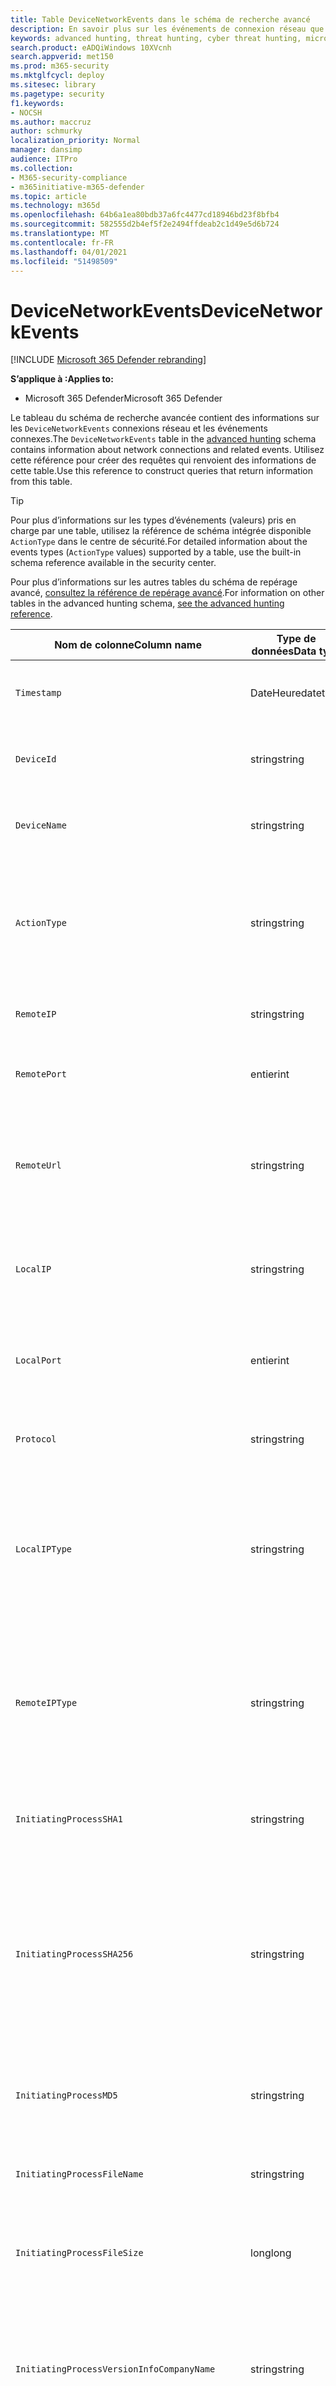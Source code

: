 ```yaml
---
title: Table DeviceNetworkEvents dans le schéma de recherche avancé
description: En savoir plus sur les événements de connexion réseau que vous pouvez interroger à partir de la table DeviceNetworkEvents du schéma de recherche avancé
keywords: advanced hunting, threat hunting, cyber threat hunting, microsoft threat protection, microsoft 365, mtp, m365, search, query, telemetry, schema reference, kusto, table, column, data type, devicenetworkevents, NetworkCommunicationEvents, network connection, remote ip, local ip
search.product: eADQiWindows 10XVcnh
search.appverid: met150
ms.prod: m365-security
ms.mktglfcycl: deploy
ms.sitesec: library
ms.pagetype: security
f1.keywords:
- NOCSH
ms.author: maccruz
author: schmurky
localization_priority: Normal
manager: dansimp
audience: ITPro
ms.collection:
- M365-security-compliance
- m365initiative-m365-defender
ms.topic: article
ms.technology: m365d
ms.openlocfilehash: 64b6a1ea80bdb37a6fc4477cd18946bd23f8bfb4
ms.sourcegitcommit: 582555d2b4ef5f2e2494ffdeab2c1d49e5d6b724
ms.translationtype: MT
ms.contentlocale: fr-FR
ms.lasthandoff: 04/01/2021
ms.locfileid: "51498509"
---
```

# <a name="devicenetworkevents"></a><span data-ttu-id="14866-104">DeviceNetworkEvents</span><span class="sxs-lookup"><span data-stu-id="14866-104">DeviceNetworkEvents</span></span>

[!INCLUDE [Microsoft 365 Defender rebranding](../includes/microsoft-defender.md)]


<span data-ttu-id="14866-105">**S’applique à :**</span><span class="sxs-lookup"><span data-stu-id="14866-105">**Applies to:**</span></span>
- <span data-ttu-id="14866-106">Microsoft 365 Defender</span><span class="sxs-lookup"><span data-stu-id="14866-106">Microsoft 365 Defender</span></span>



<span data-ttu-id="14866-107">Le tableau du schéma de recherche avancée contient des informations sur les `DeviceNetworkEvents` connexions réseau et les événements [](advanced-hunting-overview.md) connexes.</span><span class="sxs-lookup"><span data-stu-id="14866-107">The `DeviceNetworkEvents` table in the [advanced hunting](advanced-hunting-overview.md) schema contains information about network connections and related events.</span></span> <span data-ttu-id="14866-108">Utilisez cette référence pour créer des requêtes qui renvoient des informations de cette table.</span><span class="sxs-lookup"><span data-stu-id="14866-108">Use this reference to construct queries that return information from this table.</span></span>

>[!TIP]
> <span data-ttu-id="14866-109">Pour plus d’informations sur les types d’événements (valeurs) pris en charge par une table, utilisez la référence de schéma intégrée disponible `ActionType` dans le centre de sécurité.</span><span class="sxs-lookup"><span data-stu-id="14866-109">For detailed information about the events types (`ActionType` values) supported by a table, use the built-in schema reference available in the security center.</span></span>

<span data-ttu-id="14866-110">Pour plus d’informations sur les autres tables du schéma de repérage avancé, [consultez la référence de repérage avancé](advanced-hunting-schema-tables.md).</span><span class="sxs-lookup"><span data-stu-id="14866-110">For information on other tables in the advanced hunting schema, [see the advanced hunting reference](advanced-hunting-schema-tables.md).</span></span>

| <span data-ttu-id="14866-111">Nom de colonne</span><span class="sxs-lookup"><span data-stu-id="14866-111">Column name</span></span> | <span data-ttu-id="14866-112">Type de données</span><span class="sxs-lookup"><span data-stu-id="14866-112">Data type</span></span> | <span data-ttu-id="14866-113">Description</span><span class="sxs-lookup"><span data-stu-id="14866-113">Description</span></span> |
|-------------|-----------|-------------|
| `Timestamp` | <span data-ttu-id="14866-114">DateHeure</span><span class="sxs-lookup"><span data-stu-id="14866-114">datetime</span></span> | <span data-ttu-id="14866-115">Date et heure d’enregistrement de l’événement</span><span class="sxs-lookup"><span data-stu-id="14866-115">Date and time when the event was recorded</span></span> |
| `DeviceId` | <span data-ttu-id="14866-116">string</span><span class="sxs-lookup"><span data-stu-id="14866-116">string</span></span> | <span data-ttu-id="14866-117">Identificateur unique de la machine dans le service</span><span class="sxs-lookup"><span data-stu-id="14866-117">Unique identifier for the machine in the service</span></span> |
| `DeviceName` | <span data-ttu-id="14866-118">string</span><span class="sxs-lookup"><span data-stu-id="14866-118">string</span></span> | <span data-ttu-id="14866-119">Nom de domaine complet (FQDN) de la machine</span><span class="sxs-lookup"><span data-stu-id="14866-119">Fully qualified domain name (FQDN) of the machine</span></span> |
| `ActionType` | <span data-ttu-id="14866-120">string</span><span class="sxs-lookup"><span data-stu-id="14866-120">string</span></span> | <span data-ttu-id="14866-121">Type d’activité qui a déclenché l’événement.</span><span class="sxs-lookup"><span data-stu-id="14866-121">Type of activity that triggered the event.</span></span> <span data-ttu-id="14866-122">Pour plus [d’informations, voir](advanced-hunting-schema-tables.md?#get-schema-information-in-the-security-center) la référence du schéma dans le portail</span><span class="sxs-lookup"><span data-stu-id="14866-122">See the [in-portal schema reference](advanced-hunting-schema-tables.md?#get-schema-information-in-the-security-center) for details</span></span> |
| `RemoteIP` | <span data-ttu-id="14866-123">string</span><span class="sxs-lookup"><span data-stu-id="14866-123">string</span></span> | <span data-ttu-id="14866-124">Adresse IP à laquelle la connexion était en cours</span><span class="sxs-lookup"><span data-stu-id="14866-124">IP address that was being connected to</span></span> |
| `RemotePort` | <span data-ttu-id="14866-125">entier</span><span class="sxs-lookup"><span data-stu-id="14866-125">int</span></span> | <span data-ttu-id="14866-126">Port TCP sur l’appareil distant connecté</span><span class="sxs-lookup"><span data-stu-id="14866-126">TCP port on the remote device that was being connected to</span></span> |
| `RemoteUrl` | <span data-ttu-id="14866-127">string</span><span class="sxs-lookup"><span data-stu-id="14866-127">string</span></span> | <span data-ttu-id="14866-128">URL ou nom de domaine complet (FQDN) à laquelle/auquel la connexion était en cours</span><span class="sxs-lookup"><span data-stu-id="14866-128">URL or fully qualified domain name (FQDN) that was being connected to</span></span> |
| `LocalIP` | <span data-ttu-id="14866-129">string</span><span class="sxs-lookup"><span data-stu-id="14866-129">string</span></span> | <span data-ttu-id="14866-130">Adresse IP attribuée à l’ordinateur local utilisé lors de la communication</span><span class="sxs-lookup"><span data-stu-id="14866-130">IP address assigned to the local machine used during communication</span></span> |
| `LocalPort` | <span data-ttu-id="14866-131">entier</span><span class="sxs-lookup"><span data-stu-id="14866-131">int</span></span> | <span data-ttu-id="14866-132">Port TCP sur l’ordinateur local utilisé lors de la communication</span><span class="sxs-lookup"><span data-stu-id="14866-132">TCP port on the local machine used during communication</span></span> |
| `Protocol` | <span data-ttu-id="14866-133">string</span><span class="sxs-lookup"><span data-stu-id="14866-133">string</span></span> | <span data-ttu-id="14866-134">Protocole utilisé pendant la communication</span><span class="sxs-lookup"><span data-stu-id="14866-134">Protocol used during the communication</span></span> |
| `LocalIPType` | <span data-ttu-id="14866-135">string</span><span class="sxs-lookup"><span data-stu-id="14866-135">string</span></span> | <span data-ttu-id="14866-136">Type d’adresse IP, par exemple Public, Privé, Réservé, Loopback, Teredo, FourToSixMapping et Diffusion</span><span class="sxs-lookup"><span data-stu-id="14866-136">Type of IP address, for example Public, Private, Reserved, Loopback, Teredo, FourToSixMapping, and Broadcast</span></span> |
| `RemoteIPType` | <span data-ttu-id="14866-137">string</span><span class="sxs-lookup"><span data-stu-id="14866-137">string</span></span> | <span data-ttu-id="14866-138">Type d’adresse IP, par exemple Public, Privé, Réservé, Loopback, Teredo, FourToSixMapping et Diffusion</span><span class="sxs-lookup"><span data-stu-id="14866-138">Type of IP address, for example Public, Private, Reserved, Loopback, Teredo, FourToSixMapping, and Broadcast</span></span> |
| `InitiatingProcessSHA1` | <span data-ttu-id="14866-139">string</span><span class="sxs-lookup"><span data-stu-id="14866-139">string</span></span> | <span data-ttu-id="14866-140">SHA-1 du processus (fichier image) à l’origine de l’événement</span><span class="sxs-lookup"><span data-stu-id="14866-140">SHA-1 of the process (image file) that initiated the event</span></span> |
| `InitiatingProcessSHA256` | <span data-ttu-id="14866-141">string</span><span class="sxs-lookup"><span data-stu-id="14866-141">string</span></span> | <span data-ttu-id="14866-142">SHA-256 du processus (fichier image) à l’origine de l’événement.</span><span class="sxs-lookup"><span data-stu-id="14866-142">SHA-256 of the process (image file) that initiated the event.</span></span> <span data-ttu-id="14866-143">Ce champ n’est généralement pas rempli. Utilisez la colonne SHA1 lorsque celle-ci est disponible.</span><span class="sxs-lookup"><span data-stu-id="14866-143">This field is usually not populated — use the SHA1 column when available.</span></span> |
| `InitiatingProcessMD5` | <span data-ttu-id="14866-144">string</span><span class="sxs-lookup"><span data-stu-id="14866-144">string</span></span> | <span data-ttu-id="14866-145">Hachage MD5 du processus (fichier image) à l’origine de l’événement</span><span class="sxs-lookup"><span data-stu-id="14866-145">MD5 hash of the process (image file) that initiated the event</span></span> |
| `InitiatingProcessFileName` | <span data-ttu-id="14866-146">string</span><span class="sxs-lookup"><span data-stu-id="14866-146">string</span></span> | <span data-ttu-id="14866-147">Nom du processus à l’origine de l’événement</span><span class="sxs-lookup"><span data-stu-id="14866-147">Name of the process that initiated the event</span></span> |
| `InitiatingProcessFileSize` | <span data-ttu-id="14866-148">long</span><span class="sxs-lookup"><span data-stu-id="14866-148">long</span></span> | <span data-ttu-id="14866-149">Taille du fichier qui a tenu le processus responsable de l’événement</span><span class="sxs-lookup"><span data-stu-id="14866-149">Size of the file that ran the process responsible for the event</span></span> |
| `InitiatingProcessVersionInfoCompanyName` | <span data-ttu-id="14866-150">string</span><span class="sxs-lookup"><span data-stu-id="14866-150">string</span></span> | <span data-ttu-id="14866-151">Nom de la société à partir des informations de version du processus (fichier image) responsable de l’événement</span><span class="sxs-lookup"><span data-stu-id="14866-151">Company name from the version information of the process (image file) responsible for the event</span></span> |
| `InitiatingProcessVersionInfoProductName` | <span data-ttu-id="14866-152">string</span><span class="sxs-lookup"><span data-stu-id="14866-152">string</span></span> | <span data-ttu-id="14866-153">Nom du produit à partir des informations de version du processus (fichier image) responsable de l’événement</span><span class="sxs-lookup"><span data-stu-id="14866-153">Product name from the version information of the process (image file) responsible for the event</span></span> |
| `InitiatingProcessVersionInfoProductVersion` | <span data-ttu-id="14866-154">string</span><span class="sxs-lookup"><span data-stu-id="14866-154">string</span></span> | <span data-ttu-id="14866-155">Version du produit à partir des informations de version du processus (fichier image) responsable de l’événement</span><span class="sxs-lookup"><span data-stu-id="14866-155">Product version from the version information of the process (image file) responsible for the event</span></span> |
| `InitiatingProcessVersionInfoInternalFileName` | <span data-ttu-id="14866-156">string</span><span class="sxs-lookup"><span data-stu-id="14866-156">string</span></span> | <span data-ttu-id="14866-157">Nom de fichier interne à partir des informations de version du processus (fichier image) responsable de l’événement</span><span class="sxs-lookup"><span data-stu-id="14866-157">Internal file name from the version information of the process (image file) responsible for the event</span></span> |
| `InitiatingProcessVersionInfoOriginalFileName` | <span data-ttu-id="14866-158">string</span><span class="sxs-lookup"><span data-stu-id="14866-158">string</span></span> | <span data-ttu-id="14866-159">Nom de fichier d’origine à partir des informations de version du processus (fichier image) responsable de l’événement</span><span class="sxs-lookup"><span data-stu-id="14866-159">Original file name from the version information of the process (image file) responsible for the event</span></span> |
| `InitiatingProcessVersionInfoFileDescription` | <span data-ttu-id="14866-160">string</span><span class="sxs-lookup"><span data-stu-id="14866-160">string</span></span> | <span data-ttu-id="14866-161">Description à partir des informations de version du processus (fichier image) responsable de l’événement</span><span class="sxs-lookup"><span data-stu-id="14866-161">Description from the version information of the process (image file) responsible for the event</span></span> |
| `InitiatingProcessId` | <span data-ttu-id="14866-162">entier</span><span class="sxs-lookup"><span data-stu-id="14866-162">int</span></span> | <span data-ttu-id="14866-163">ID de processus (PID) du processus à l’origine de l’événement</span><span class="sxs-lookup"><span data-stu-id="14866-163">Process ID (PID) of the process that initiated the event</span></span> |
| `InitiatingProcessCommandLine` | <span data-ttu-id="14866-164">string</span><span class="sxs-lookup"><span data-stu-id="14866-164">string</span></span> | <span data-ttu-id="14866-165">Ligne de commande utilisée pour exécuter le processus à l’origine de l’événement</span><span class="sxs-lookup"><span data-stu-id="14866-165">Command line used to run the process that initiated the event</span></span> |
| `InitiatingProcessCreationTime` | <span data-ttu-id="14866-166">DateHeure</span><span class="sxs-lookup"><span data-stu-id="14866-166">datetime</span></span> | <span data-ttu-id="14866-167">Date et heure de début du processus à l’origine de l’événement</span><span class="sxs-lookup"><span data-stu-id="14866-167">Date and time when the process that initiated the event was started</span></span> |
| `InitiatingProcessFolderPath` | <span data-ttu-id="14866-168">string</span><span class="sxs-lookup"><span data-stu-id="14866-168">string</span></span> | <span data-ttu-id="14866-169">Dossier contenant le processus (fichier image) à l’origine de l’événement</span><span class="sxs-lookup"><span data-stu-id="14866-169">Folder containing the process (image file) that initiated the event</span></span> |
| `InitiatingProcessParentFileName` | <span data-ttu-id="14866-170">string</span><span class="sxs-lookup"><span data-stu-id="14866-170">string</span></span> | <span data-ttu-id="14866-171">Nom du processus parent qui a généré le processus responsable de l’événement</span><span class="sxs-lookup"><span data-stu-id="14866-171">Name of the parent process that spawned the process responsible for the event</span></span> |
| `InitiatingProcessParentId` | <span data-ttu-id="14866-172">entier</span><span class="sxs-lookup"><span data-stu-id="14866-172">int</span></span> | <span data-ttu-id="14866-173">ID de processus (PID) du processus parent qui a généré le processus responsable de l’événement</span><span class="sxs-lookup"><span data-stu-id="14866-173">Process ID (PID) of the parent process that spawned the process responsible for the event</span></span> |
| `InitiatingProcessParentCreationTime` | <span data-ttu-id="14866-174">DateHeure</span><span class="sxs-lookup"><span data-stu-id="14866-174">datetime</span></span> | <span data-ttu-id="14866-175">Date et heure de début du parent du processus responsable de l’événement</span><span class="sxs-lookup"><span data-stu-id="14866-175">Date and time when the parent of the process responsible for the event was started</span></span> |
| `InitiatingProcessAccountDomain` | <span data-ttu-id="14866-176">string</span><span class="sxs-lookup"><span data-stu-id="14866-176">string</span></span> | <span data-ttu-id="14866-177">Domaine du compte qui a dirigé le processus responsable de l’événement</span><span class="sxs-lookup"><span data-stu-id="14866-177">Domain of the account that ran the process responsible for the event</span></span> |
| `InitiatingProcessAccountName` | <span data-ttu-id="14866-178">string</span><span class="sxs-lookup"><span data-stu-id="14866-178">string</span></span> | <span data-ttu-id="14866-179">Nom d’utilisateur du compte qui a dirigé le processus responsable de l’événement</span><span class="sxs-lookup"><span data-stu-id="14866-179">User name of the account that ran the process responsible for the event</span></span> |
| `InitiatingProcessAccountSid` | <span data-ttu-id="14866-180">string</span><span class="sxs-lookup"><span data-stu-id="14866-180">string</span></span> | <span data-ttu-id="14866-181">Identificateur de sécurité (SID) du compte qui a dirigé le processus responsable de l’événement</span><span class="sxs-lookup"><span data-stu-id="14866-181">Security Identifier (SID) of the account that ran the process responsible for the event</span></span> |
| `InitiatingProcessAccountUpn` | <span data-ttu-id="14866-182">string</span><span class="sxs-lookup"><span data-stu-id="14866-182">string</span></span> | <span data-ttu-id="14866-183">Nom d’utilisateur principal (UPN) du compte qui a lancé le processus responsable de l’événement</span><span class="sxs-lookup"><span data-stu-id="14866-183">User principal name (UPN) of the account that ran the process responsible for the event</span></span> |
| `InitiatingProcessAccountObjectId` | <span data-ttu-id="14866-184">string</span><span class="sxs-lookup"><span data-stu-id="14866-184">string</span></span> | <span data-ttu-id="14866-185">ID d’objet Azure AD du compte d’utilisateur qui a tenu le processus responsable de l’événement</span><span class="sxs-lookup"><span data-stu-id="14866-185">Azure AD object ID of the user account that ran the process responsible for the event</span></span> |
| `InitiatingProcessIntegrityLevel` | <span data-ttu-id="14866-186">string</span><span class="sxs-lookup"><span data-stu-id="14866-186">string</span></span> | <span data-ttu-id="14866-187">Niveau d’intégrité du processus à l’origine de l’événement.</span><span class="sxs-lookup"><span data-stu-id="14866-187">Integrity level of the process that initiated the event.</span></span> <span data-ttu-id="14866-188">Windows affecte des niveaux d’intégrité à des processus en fonction de certaines caractéristiques, par exemple s’ils ont été lancés à partir d’un téléchargement Internet.</span><span class="sxs-lookup"><span data-stu-id="14866-188">Windows assigns integrity levels to processes based on certain characteristics, such as if they were launched from an internet download.</span></span> <span data-ttu-id="14866-189">Ces niveaux d’intégrité influencent les autorisations sur les ressources</span><span class="sxs-lookup"><span data-stu-id="14866-189">These integrity levels influence permissions to resources</span></span> |
| `InitiatingProcessTokenElevation` | <span data-ttu-id="14866-190">string</span><span class="sxs-lookup"><span data-stu-id="14866-190">string</span></span> | <span data-ttu-id="14866-191">Type de jeton indiquant la présence ou l’absence d’élévation de privilège du contrôle d’accès utilisateur (UAC) appliquée au processus à l’origine de l’événement</span><span class="sxs-lookup"><span data-stu-id="14866-191">Token type indicating the presence or absence of User Access Control (UAC) privilege elevation applied to the process that initiated the event</span></span> |
| `ReportId` | <span data-ttu-id="14866-192">long</span><span class="sxs-lookup"><span data-stu-id="14866-192">long</span></span> | <span data-ttu-id="14866-193">Identificateur d’événement basé sur un compteur extensible.</span><span class="sxs-lookup"><span data-stu-id="14866-193">Event identifier based on a repeating counter.</span></span> <span data-ttu-id="14866-194">Pour identifier des événements uniques, cette colonne doit être utilisée conjointement avec les colonnes DeviceName et Timestamp</span><span class="sxs-lookup"><span data-stu-id="14866-194">To identify unique events, this column must be used in conjunction with the DeviceName and Timestamp columns</span></span> |
| `AppGuardContainerId` | <span data-ttu-id="14866-195">string</span><span class="sxs-lookup"><span data-stu-id="14866-195">string</span></span> | <span data-ttu-id="14866-196">Identificateur du conteneur virtualisé utilisé par Application Guard pour isoler l’activité du navigateur</span><span class="sxs-lookup"><span data-stu-id="14866-196">Identifier for the virtualized container used by Application Guard to isolate browser activity</span></span> |
| `AdditionalFields` | <span data-ttu-id="14866-197">string</span><span class="sxs-lookup"><span data-stu-id="14866-197">string</span></span> | <span data-ttu-id="14866-198">Informations supplémentaires sur l’événement au format de tableau JSON</span><span class="sxs-lookup"><span data-stu-id="14866-198">Additional information about the event in JSON array format</span></span> |

## <a name="related-topics"></a><span data-ttu-id="14866-199">Voir aussi</span><span class="sxs-lookup"><span data-stu-id="14866-199">Related topics</span></span>
- [<span data-ttu-id="14866-200">Vue d’ensemble du repérage avancé</span><span class="sxs-lookup"><span data-stu-id="14866-200">Advanced hunting overview</span></span>](advanced-hunting-overview.md)
- [<span data-ttu-id="14866-201">Apprendre le langage de requête</span><span class="sxs-lookup"><span data-stu-id="14866-201">Learn the query language</span></span>](advanced-hunting-query-language.md)
- [<span data-ttu-id="14866-202">Utiliser des requêtes partagées</span><span class="sxs-lookup"><span data-stu-id="14866-202">Use shared queries</span></span>](advanced-hunting-shared-queries.md)
- [<span data-ttu-id="14866-203">Repérer des menaces sur les appareils, les e-mails, les applications et les identités</span><span class="sxs-lookup"><span data-stu-id="14866-203">Hunt across devices, emails, apps, and identities</span></span>](advanced-hunting-query-emails-devices.md)
- [<span data-ttu-id="14866-204">Comprendre le schéma</span><span class="sxs-lookup"><span data-stu-id="14866-204">Understand the schema</span></span>](advanced-hunting-schema-tables.md)
- [<span data-ttu-id="14866-205">Appliquer les meilleures pratiques de requête</span><span class="sxs-lookup"><span data-stu-id="14866-205">Apply query best practices</span></span>](advanced-hunting-best-practices.md)

